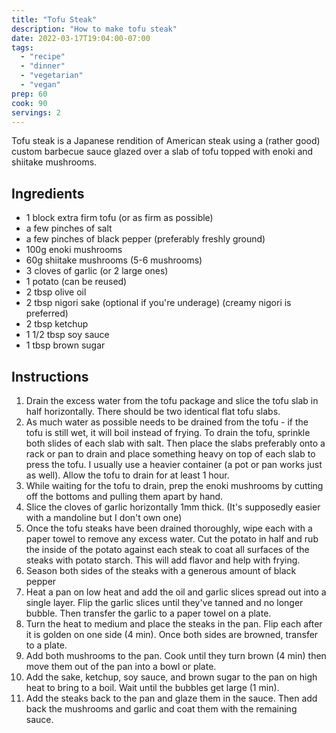 ```yaml
---
title: "Tofu Steak"
description: "How to make tofu steak"
date: 2022-03-17T19:04:00-07:00
tags:
  - "recipe"
  - "dinner"
  - "vegetarian"
  - "vegan"
prep: 60
cook: 90
servings: 2
---
```


Tofu steak is a Japanese rendition of American steak using a (rather good) custom barbecue sauce glazed over a slab of tofu topped with enoki and shiitake mushrooms.

## Ingredients

* 1 block extra firm tofu (or as firm as possible) 
* a few pinches of salt
* a few pinches of black pepper (preferably freshly ground)
* 100g enoki mushrooms
* 60g shiitake mushrooms (5-6 mushrooms)
* 3 cloves of garlic (or 2 large ones)
* 1 potato (can be reused)
* 2 tbsp olive oil
* 2 tbsp nigori sake (optional if you're underage) (creamy nigori is preferred)
* 2 tbsp ketchup
* 1 1/2 tbsp soy sauce
* 1 tbsp brown sugar

## Instructions

1. Drain the excess water from the tofu package and slice the tofu slab in half horizontally. There should be two identical flat tofu slabs.
2. As much water as possible needs to be drained from the tofu - if the tofu is still wet, it will boil instead of frying. To drain the tofu, sprinkle both slides of each slab with salt. Then place the slabs preferably onto a rack or pan to drain and place something heavy on top of each slab to press the tofu. I usually use a heavier container (a pot or pan works just as well). Allow the tofu to drain for at least 1 hour.
3. While waiting for the tofu to drain, prep the enoki mushrooms by cutting off the bottoms and pulling them apart by hand.
4. Slice the cloves of garlic horizontally 1mm thick. (It's supposedly easier with a mandoline but I don't own one)
5. Once the tofu steaks have been drained thoroughly, wipe each with a paper towel to remove any excess water. Cut the potato in half and rub the inside of the potato against each steak to coat all surfaces of the steaks with potato starch. This will add flavor and help with frying.
6. Season both sides of the steaks with a generous amount of black pepper
7. Heat a pan on low heat and add the oil and garlic slices spread out into a single layer. Flip the garlic slices until they've tanned and no longer bubble. Then transfer the garlic to a paper towel on a plate.
8. Turn the heat to medium and place the steaks in the pan. Flip each after it is golden on one side (4 min). Once both sides are browned, transfer to a plate.
9. Add both mushrooms to the pan. Cook until they turn brown (4 min) then move them out of the pan into a bowl or plate.
10. Add the sake, ketchup, soy sauce, and brown sugar to the pan on high heat to bring to a boil. Wait until the bubbles get large (1 min).
11. Add the steaks back to the pan and glaze them in the sauce. Then add back the mushrooms and garlic and coat them with the remaining sauce.
